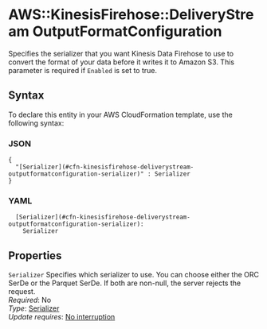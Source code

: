 # AWS::KinesisFirehose::DeliveryStream OutputFormatConfiguration<a name="aws-properties-kinesisfirehose-deliverystream-outputformatconfiguration"></a>

Specifies the serializer that you want Kinesis Data Firehose to use to convert the format of your data before it writes it to Amazon S3\. This parameter is required if `Enabled` is set to true\.

## Syntax<a name="aws-properties-kinesisfirehose-deliverystream-outputformatconfiguration-syntax"></a>

To declare this entity in your AWS CloudFormation template, use the following syntax:

### JSON<a name="aws-properties-kinesisfirehose-deliverystream-outputformatconfiguration-syntax.json"></a>

```
{
  "[Serializer](#cfn-kinesisfirehose-deliverystream-outputformatconfiguration-serializer)" : Serializer
}
```

### YAML<a name="aws-properties-kinesisfirehose-deliverystream-outputformatconfiguration-syntax.yaml"></a>

```
  [Serializer](#cfn-kinesisfirehose-deliverystream-outputformatconfiguration-serializer):
    Serializer
```

## Properties<a name="aws-properties-kinesisfirehose-deliverystream-outputformatconfiguration-properties"></a>

`Serializer` <a name="cfn-kinesisfirehose-deliverystream-outputformatconfiguration-serializer"></a>
Specifies which serializer to use\. You can choose either the ORC SerDe or the Parquet SerDe\. If both are non\-null, the server rejects the request\.  
_Required_: No  
_Type_: [Serializer](aws-properties-kinesisfirehose-deliverystream-serializer.md)  
_Update requires_: [No interruption](https://docs.aws.amazon.com/AWSCloudFormation/latest/UserGuide/using-cfn-updating-stacks-update-behaviors.html#update-no-interrupt)
